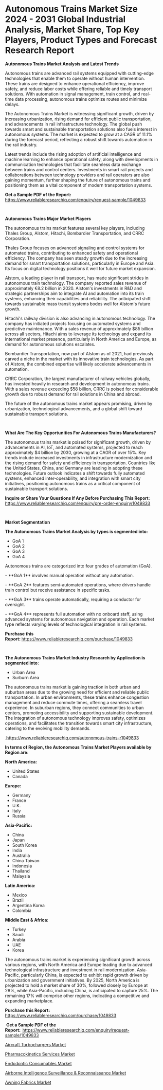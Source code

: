 <p><h1>Autonomous Trains Market Size 2024 - 2031 Global Industrial Analysis, Market Share, Top Key Players, Product Types and Forecast Research Report</h1></p><p><strong>Autonomous Trains Market Analysis and Latest Trends</strong></p>
<p><p>Autonomous trains are advanced rail systems equipped with cutting-edge technologies that enable them to operate without human intervention. These trains are designed to enhance operational efficiency, improve safety, and reduce labor costs while offering reliable and timely transport solutions. With automation in signal management, train control, and real-time data processing, autonomous trains optimize routes and minimize delays.</p><p>The Autonomous Trains Market is witnessing significant growth, driven by increasing urbanization, rising demand for efficient public transportation, and advancements in rail infrastructure technology. The global push towards smart and sustainable transportation solutions also fuels interest in autonomous systems. The market is expected to grow at a CAGR of 11.1% during the forecast period, reflecting a robust shift towards automation in the rail industry.</p><p>Latest trends include the rising adoption of artificial intelligence and machine learning to enhance operational safety, along with developments in communication technologies that facilitate seamless data exchange between trains and control centers. Investments in smart rail projects and collaborations between technology providers and rail operators are also gaining momentum, further shaping the future of autonomous trains and positioning them as a vital component of modern transportation systems.</p></p>
<p><strong>Get a Sample PDF of the Report:&nbsp;</strong> <a href="https://www.reliableresearchiq.com/enquiry/request-sample/1049833?utm_campaign=1119&utm_medium=2&utm_source=Github&utm_content=ia&utm_term=02112024&utm_id=autonomous-trains">https://www.reliableresearchiq.com/enquiry/request-sample/1049833</a></p>
<p>&nbsp;</p>
<p><strong>Autonomous Trains Major Market Players</strong></p>
<p><p>The autonomous trains market features several key players, including Thales Group, Alstom, Hitachi, Bombardier Transportation, and CRRC Corporation. </p><p>Thales Group focuses on advanced signaling and control systems for automated trains, contributing to enhanced safety and operational efficiency. The company has seen steady growth due to the increasing demand for smart transportation solutions, particularly in Europe and Asia. Its focus on digital technology positions it well for future market expansion.</p><p>Alstom, a leading player in rail transport, has made significant strides in autonomous train technology. The company reported sales revenue of approximately €8.2 billion in 2020. Alstom's investments in R&D and strategic partnerships aim to integrate AI and automation into its train systems, enhancing their capabilities and reliability. The anticipated shift towards sustainable mass transit systems bodes well for Alstom's future growth.</p><p>Hitachi's railway division is also advancing in autonomous technology. The company has initiated projects focusing on automated systems and predictive maintenance. With a sales revenue of approximately $85 billion across all sectors, Hitachi aims to leverage its technology and expand its international market presence, particularly in North America and Europe, as demand for autonomous solutions escalates.</p><p>Bombardier Transportation, now part of Alstom as of 2021, had previously carved a niche in the market with its innovative train technologies. As part of Alstom, the combined expertise will likely accelerate advancements in automation.</p><p>CRRC Corporation, the largest manufacturer of railway vehicles globally, has invested heavily in research and development in autonomous trains. With a sales revenue exceeding $58 billion, CRRC is poised for considerable growth due to robust demand for rail solutions in China and abroad.</p><p>The future of the autonomous trains market appears promising, driven by urbanization, technological advancements, and a global shift toward sustainable transport solutions.</p></p>
<p>&nbsp;</p>
<p><strong>What Are The Key Opportunities For Autonomous Trains Manufacturers?</strong></p>
<p><p>The autonomous trains market is poised for significant growth, driven by advancements in AI, IoT, and automated systems, projected to reach approximately $4 billion by 2030, growing at a CAGR of over 15%. Key trends include increased investments in infrastructure modernization and the rising demand for safety and efficiency in transportation. Countries like the United States, China, and Germany are leading in adopting these technologies. Future outlook indicates a shift towards fully automated systems, enhanced inter-operability, and integration with smart city initiatives, positioning autonomous trains as a critical component of sustainable transport solutions.</p></p>
<p><strong>Inquire or Share Your Questions If Any Before Purchasing This Report:</strong> <a href="https://www.reliableresearchiq.com/enquiry/pre-order-enquiry/1049833?utm_campaign=1119&utm_medium=2&utm_source=Github&utm_content=ia&utm_term=02112024&utm_id=autonomous-trains">https://www.reliableresearchiq.com/enquiry/pre-order-enquiry/1049833</a></p>
<p>&nbsp;</p>
<p><strong>Market Segmentation</strong></p>
<p><strong>The Autonomous Trains Market Analysis by types is segmented into:</strong></p>
<p><ul><li>GoA 1</li><li>GoA 2</li><li>GoA 3</li><li>GoA 4</li></ul></p>
<p><p>Autonomous trains are categorized into four grades of automation (GoA). </p><p>- **GoA 1** involves manual operation without any automation. </p><p>- **GoA 2** features semi-automated operations, where drivers handle train control but receive assistance in specific tasks. </p><p>- **GoA 3** trains operate automatically, requiring a conductor for oversight. </p><p>- **GoA 4** represents full automation with no onboard staff, using advanced systems for autonomous navigation and operation. Each market type reflects varying levels of technological integration in rail systems.</p></p>
<p><strong>Purchase this Report:&nbsp;</strong><a href="https://www.reliableresearchiq.com/purchase/1049833?utm_campaign=1119&utm_medium=2&utm_source=Github&utm_content=ia&utm_term=02112024&utm_id=autonomous-trains">https://www.reliableresearchiq.com/purchase/1049833</a></p>
<p>&nbsp;</p>
<p><strong>The Autonomous Trains Market Industry Research by Application is segmented into:</strong></p>
<p><ul><li>Urban Area</li><li>Surburn Area</li></ul></p>
<p><p>The autonomous trains market is gaining traction in both urban and suburban areas due to the growing need for efficient and reliable public transportation. In urban environments, these trains enhance congestion management and reduce commute times, offering a seamless travel experience. In suburban regions, they connect communities to urban centers, promoting accessibility and supporting sustainable development. The integration of autonomous technology improves safety, optimizes operations, and facilitates the transition towards smart city infrastructure, catering to the evolving mobility demands.</p></p>
<p><a href="https://www.reliableresearchiq.com/autonomous-trains-r1049833?utm_campaign=1119&utm_medium=2&utm_source=Github&utm_content=ia&utm_term=02112024&utm_id=autonomous-trains">&nbsp;https://www.reliableresearchiq.com/autonomous-trains-r1049833</a></p>
<p><strong>In terms of Region, the Autonomous Trains Market Players available by Region are:</strong></p>
<p>
    <p> <strong> North America: </strong>
        <ul>
            <li>United States</li>
            <li>Canada</li>
        </ul>
        </p> 
    <p> <strong> Europe: </strong>
        <ul>
            <li>Germany</li>
            <li>France</li>
            <li>U.K.</li>
            <li>Italy</li>
            <li>Russia</li>
        </ul>
        </p> 
    <p> <strong> Asia-Pacific: </strong>
        <ul>
            <li>China</li>
            <li>Japan</li>
            <li>South Korea</li>
            <li>India</li>
            <li>Australia</li>
            <li>China Taiwan</li>
            <li>Indonesia</li>
            <li>Thailand</li>
            <li>Malaysia</li>
        </ul>
        </p> 
    <p> <strong> Latin America: </strong>
        <ul>
            <li>Mexico</li>
            <li>Brazil</li>
            <li>Argentina Korea</li>
            <li>Colombia</li>
        </ul>
        </p> 
    <p> <strong> Middle East & Africa: </strong>
        <ul>
            <li>Turkey</li>
            <li>Saudi</li>
            <li>Arabia</li>
            <li>UAE</li>
            <li>Korea</li>
        </ul>
    </p>
    </p>
<p><p>The autonomous trains market is experiencing significant growth across various regions, with North America and Europe leading due to advanced technological infrastructure and investment in rail modernization. Asia-Pacific, particularly China, is expected to exhibit rapid growth driven by urbanization and government initiatives. By 2025, North America is projected to hold a market share of 30%, followed closely by Europe at 28%, while Asia-Pacific, including China, is anticipated to capture 25%. The remaining 17% will comprise other regions, indicating a competitive and expanding marketplace.</p></p>
<p><strong>Purchase this Report: </strong><a href="https://www.reliableresearchiq.com/purchase/1049833?utm_campaign=1119&utm_medium=2&utm_source=Github&utm_content=ia&utm_term=02112024&utm_id=autonomous-trains">https://www.reliableresearchiq.com/purchase/1049833</a></p>
<p>&nbsp;<strong>Get a Sample PDF of the Report:&nbsp;&nbsp;</strong><a href="https://www.reliableresearchiq.com/enquiry/request-sample/1049833?utm_campaign=1119&utm_medium=2&utm_source=Github&utm_content=ia&utm_term=02112024&utm_id=autonomous-trains">https://www.reliableresearchiq.com/enquiry/request-sample/1049833</a></p>
<p><strong></strong></p>
<p><p><a href="https://github.com/erskinemm93/Market-Research-Report-List-1/blob/main/aircraft-turbochargers-market.md?utm_campaign=1119&utm_medium=2&utm_source=Github&utm_content=ia&utm_term=02112024&utm_id=autonomous-trains">Aircraft Turbochargers Market</a></p><p><a href="https://issuu.com/reportprime-2/docs/pharmacokinetics-services-market-si_0122357c9a2bcd?utm_campaign=1119&utm_medium=2&utm_source=Github&utm_content=ia&utm_term=02112024&utm_id=autonomous-trains">Pharmacokinetics Services Market</a></p><p><a href="https://issuu.com/reportprime-2/docs/endodontic-consumables-market-size-_7c102c33d180da?utm_campaign=1119&utm_medium=2&utm_source=Github&utm_content=ia&utm_term=02112024&utm_id=autonomous-trains">Endodontic Consumables Market</a></p><p><a href="https://github.com/pespeyervi/Market-Research-Report-List-1/blob/main/airborne-intelligence-surveillance-reconnaissance-market.md?utm_campaign=1119&utm_medium=2&utm_source=Github&utm_content=ia&utm_term=02112024&utm_id=autonomous-trains">Airborne Intelligence Surveillance & Reconnaissance Market</a></p><p><a href="https://www.linkedin.com/pulse/evolution-awning-fabrics-market-key-shifts-from-2024-bzkjc?utm_campaign=1119&utm_medium=2&utm_source=Github&utm_content=ia&utm_term=02112024&utm_id=autonomous-trains">Awning Fabrics Market</a></p></p>